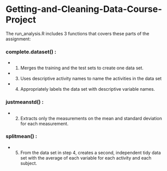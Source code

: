 # Getting-and-Cleaning-Data-Course-Project

The run_analysis.R includes 3 functions that covers these parts of the assignment:

### complete.dataset() :
* 1) Merges the training and the test sets to create one data set.
* 3) Uses descriptive activity names to name the activities in the data set
* 4) Appropriately labels the data set with descriptive variable names.

### justmeanstd() :
* 2) Extracts only the measurements on the mean and standard deviation for each measurement.

### splitmean() :
* 5) From the data set in step 4, creates a second, independent tidy data set with the average of each variable for each activity and each subject.
